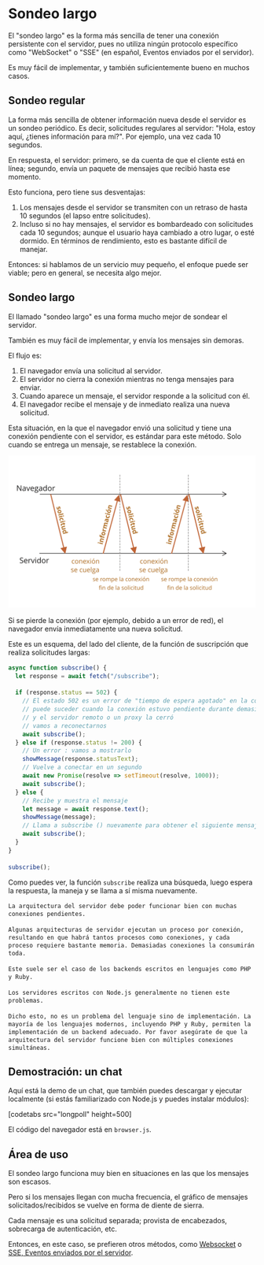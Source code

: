 # Sondeo largo

El "sondeo largo" es la forma más sencilla de tener una conexión persistente con el servidor, pues no utiliza ningún protocolo específico como "WebSocket" o "SSE" (en español, Eventos enviados por el servidor).

Es muy fácil de implementar, y también suficientemente bueno en muchos casos.

## Sondeo regular

La forma más sencilla de obtener información nueva desde el servidor es un sondeo periódico. Es decir, solicitudes regulares al servidor: "Hola, estoy aquí, ¿tienes información para mí?". Por ejemplo, una vez cada 10 segundos.

En respuesta, el servidor: primero, se da cuenta de que el cliente está en línea; segundo, envía un paquete de mensajes que recibió hasta ese momento.

Esto funciona, pero tiene sus desventajas:
1. Los mensajes desde el servidor se transmiten con un retraso de hasta 10 segundos (el lapso entre solicitudes).
2. Incluso si no hay mensajes, el servidor es bombardeado con solicitudes cada 10 segundos; aunque el usuario haya cambiado a otro lugar, o esté dormido. En términos de rendimiento, esto es bastante difícil de manejar.

Entonces: si hablamos de un servicio muy pequeño, el enfoque puede ser viable; pero en general, se necesita algo mejor.

## Sondeo largo

El llamado "sondeo largo" es una forma mucho mejor de sondear el servidor.

También es muy fácil de implementar, y envía los mensajes sin demoras.

El flujo es:

1. El navegador envía una solicitud al servidor.
2. El servidor no cierra la conexión mientras no tenga mensajes para enviar.
3. Cuando aparece un mensaje, el servidor responde a la solicitud con él.
4. El navegador recibe el mensaje y de inmediato realiza una nueva solicitud.

Esta situación, en la que el navegador envió una solicitud y tiene una conexión pendiente con el servidor, es estándar para este método. Solo cuando se entrega un mensaje, se restablece la conexión.

![](long-polling.svg)

Si se pierde la conexión (por ejemplo, debido a un error de red), el navegador envía inmediatamente una nueva solicitud.

Este es un esquema, del lado del cliente, de la función de suscripción que realiza solicitudes largas:

```js
async function subscribe() {
  let response = await fetch("/subscribe");

  if (response.status == 502) {
    // El estado 502 es un error de "tiempo de espera agotado" en la conexión,
    // puede suceder cuando la conexión estuvo pendiente durante demasiado tiempo,
    // y el servidor remoto o un proxy la cerró
    // vamos a reconectarnos
    await subscribe();
  } else if (response.status != 200) {
    // Un error : vamos a mostrarlo
    showMessage(response.statusText);
    // Vuelve a conectar en un segundo
    await new Promise(resolve => setTimeout(resolve, 1000));
    await subscribe();
  } else {
    // Recibe y muestra el mensaje
    let message = await response.text();
    showMessage(message);
    // Llama a subscribe () nuevamente para obtener el siguiente mensaje
    await subscribe();
  }
}

subscribe();
```

Como puedes ver, la función `subscribe` realiza una búsqueda, luego espera la respuesta, la maneja y se llama a sí misma nuevamente.

```warn header="El servidor debe ser capaz de mantener muchas conexiones pendientes"
La arquitectura del servidor debe poder funcionar bien con muchas conexiones pendientes.

Algunas arquitecturas de servidor ejecutan un proceso por conexión, resultando en que habrá tantos procesos como conexiones, y cada proceso requiere bastante memoria. Demasiadas conexiones la consumirán toda.

Este suele ser el caso de los backends escritos en lenguajes como PHP y Ruby.

Los servidores escritos con Node.js generalmente no tienen este problemas.

Dicho esto, no es un problema del lenguaje sino de implementación. La mayoría de los lenguajes modernos, incluyendo PHP y Ruby, permiten la implementación de un backend adecuado. Por favor asegúrate de que la arquitectura del servidor funcione bien con múltiples conexiones simultáneas.
```

## Demostración: un chat

Aquí está la demo de un chat, que también puedes descargar y ejecutar localmente (si estás familiarizado con Node.js y puedes instalar módulos):

[codetabs src="longpoll" height=500]

El código del navegador está en `browser.js`.

## Área de uso

El sondeo largo funciona muy bien en situaciones en las que los mensajes son escasos.

Pero si los mensajes llegan con mucha frecuencia, el gráfico de mensajes solicitados/recibidos se vuelve en forma de diente de sierra.

Cada mensaje es una solicitud separada; provista de encabezados, sobrecarga de autenticación, etc.

Entonces, en este caso, se prefieren otros métodos, como [Websocket](info:websocket) o [SSE, Eventos enviados por el servidor](info:server-sent-events).
